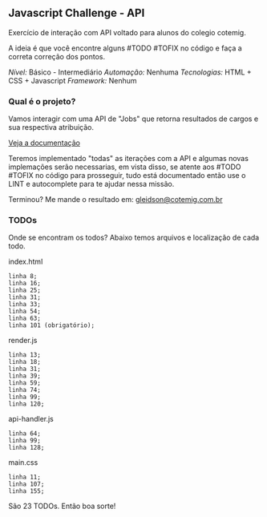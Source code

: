 ## Javascript Challenge - API

Exercício de interação com API voltado para alunos do colegio cotemig. 

A ideia é que você encontre alguns #TODO #TOFIX no código e faça a correta correção dos pontos. 

*Nível:* Básico - Intermediário
*Automação:* Nenhuma
*Tecnologias:* HTML + CSS + Javascript
*Framework:* Nenhum 

### Qual é o projeto?

Vamos interagir com uma API de "Jobs" que retorna resultados de cargos e sua respectiva atribuição. 

[Veja a documentação](http://api.dataatwork.org/v1/spec/#!/default/)

Teremos implementado "todas" as iterações com a API e algumas novas implemações serão necessarias, em vista disso, se atente aos #TODO #TOFIX no código para prosseguir, tudo está documentado então use o LINT e autocomplete para te ajudar nessa missão.  

Terminou? Me mande o resultado em: gleidson@cotemig.com.br


### TODOs

Onde se encontram os todos? Abaixo temos arquivos e localização de cada todo. 

index.html
```
linha 8;
linha 16;
linha 25;
linha 31;
linha 33;
linha 54;
linha 63;
linha 101 (obrigatório);
```

render.js 
```
linha 13;
linha 18;
linha 31;
linha 39;
linha 59;
linha 74;
linha 99;
linha 120; 
```

api-handler.js
```
linha 64;
linha 99;
linha 128;
```

main.css
```
linha 11; 
linha 107; 
linha 155;
```

São 23 TODOs. Então boa sorte!